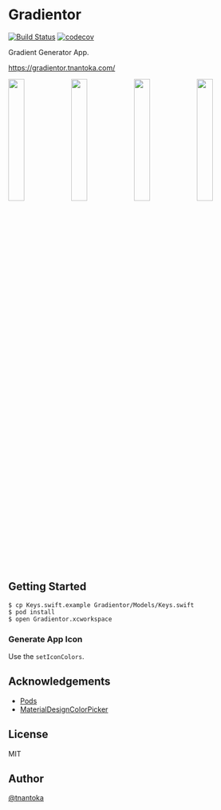 # Gradientor

[![Build Status](https://travis-ci.org/tnantoka/Gradientor.svg?branch=master)](https://travis-ci.org/tnantoka/Gradientor)
[![codecov](https://codecov.io/gh/tnantoka/Gradientor/branch/master/graph/badge.svg)](https://codecov.io/gh/tnantoka/Gradientor)

Gradient Generator App.

https://gradientor.tnantoka.com/

<img src="https://gradientor.tnantoka.com/assets/screenshots/1.png" width="25%"><img src="https://gradientor.tnantoka.com/assets/screenshots/2.png" width="25%"><img src="https://gradientor.tnantoka.com/assets/screenshots/3.png" width="25%"><img src="https://gradientor.tnantoka.com/assets/screenshots/4.png" width="25%">

## Getting Started

```
$ cp Keys.swift.example Gradientor/Models/Keys.swift
$ pod install
$ open Gradientor.xcworkspace
```

### Generate App Icon

Use the `setIconColors`.

## Acknowledgements

- [Pods](/Podfile) 
- [MaterialDesignColorPicker](https://github.com/CodeCatalyst/MaterialDesignColorPicker) 

## License

MIT

## Author

[@tnantoka](https://twitter.com/tnantoka)
